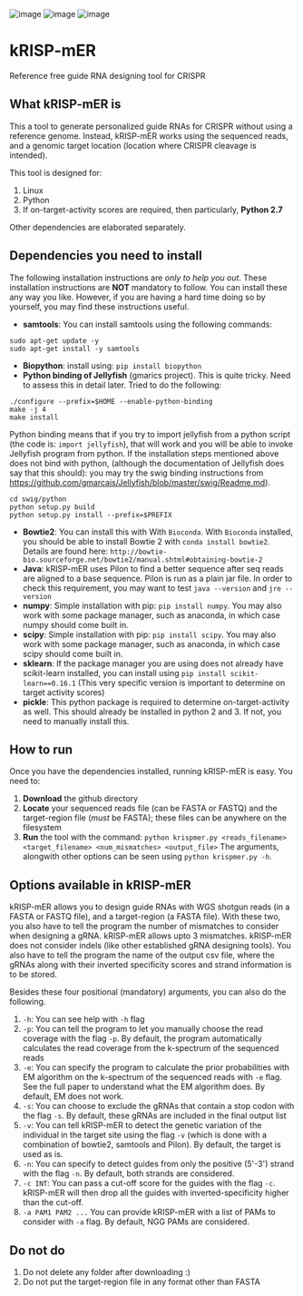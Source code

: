 ![image](https://img.shields.io/badge/%20-linux-orange)
![image](https://img.shields.io/badge/%20-python-blue)
![image](https://img.shields.io/badge/crispr-referencefree-yellowgreen)
# kRISP-mER
Reference free guide RNA designing tool for CRISPR

## What kRISP-mER is
This a tool to generate personalized guide RNAs for CRISPR without using a reference genome. Instead, kRISP-mER works using the sequenced reads, and a genomic target location (location where CRISPR cleavage is intended).

This tool is designed for:
1. Linux
1. Python
1. If on-target-activity scores are required, then particularly, **Python 2.7**

Other dependencies are elaborated separately.

## Dependencies you need to install
The following installation instructions are _only to help you out_. These installation instructions are **NOT** mandatory to follow. You can install these any way you like. However, if you are having a hard time doing so by yourself, you may find these instructions useful.
* **samtools**: You can install samtools using the following commands:
```buildoutcfg
sudo apt-get update -y
sudo apt-get install -y samtools
```
* **Biopython**: install using: `pip install biopython`
* **Python binding of Jellyfish** (gmarics project). This is quite tricky. Need to assess this in detail later. Tried to do the following:
```buildoutcfg
./configure --prefix=$HOME --enable-python-binding
make -j 4
make install
```
Python binding means that if you try to import jellyfish from a python script (the code is: `import jellyfish`), that will work and you will be able to invoke Jellyfish program from python.
If the installation steps mentioned above does not bind with python, (although the documentation of Jellyfish does say that this should): you may try the swig binding instructions from https://github.com/gmarcais/Jellyfish/blob/master/swig/Readme.md).
```buildoutcfg
cd swig/python
python setup.py build
python setup.py install --prefix=$PREFIX
```
* **Bowtie2**: You can install this with With `Bioconda`. With `Bioconda` installed, you should be able to install Bowtie 2 with `conda install bowtie2`. Details are found here: `http://bowtie-bio.sourceforge.net/bowtie2/manual.shtml#obtaining-bowtie-2`
* **Java**: kRISP-mER uses Pilon to find a better sequence after seq reads are aligned to a base sequence. Pilon is run as a plain jar file. In order to check this requirement, you may want to test `java --version` and `jre --version`
* **numpy**: Simple installation with pip: `pip install numpy`. You may also work with some package manager, such as anaconda, in which case numpy should come built in.
* **scipy**: Simple installation with pip: `pip install scipy`. You may also work with some package manager, such as anaconda, in which case scipy should come built in.
* **sklearn**: If the package manager you are using does not already have scikit-learn installed, you can install using `pip install scikit-learn==0.16.1` (This very specific version is important to determine on target activity scores)
* **pickle**: This python package is required to determine on-target-activity as well. This should already be installed in python 2 and 3. If not, you need to manually install this.

## How to run
Once you have the dependencies installed, running kRISP-mER is easy. You need to:
1. **Download** the github directory
1. **Locate** your sequenced reads file (can be FASTA or FASTQ) and the target-region file (_must_ be FASTA); these files can be anywhere on the filesystem
1. **Run** the tool with the command: `python krispmer.py <reads_filename> <target_filename> <num_mismatches> <output_file>`
The arguments, alongwith other options can be seen using `python krispmer.py -h`.

## Options available in kRISP-mER
kRISP-mER allows you to design guide RNAs with WGS shotgun reads (in a FASTA or FASTQ file), and a target-region (a FASTA file). With these two, you also have to tell the program the number of mismatches to consider when designing a gRNA. kRISP-mER allows upto 3 mismatches. kRISP-mER does not consider indels (like other established gRNA designing tools). You also have to tell the program the name of the output csv file, where the gRNAs along with their inverted specificity scores and strand information is to be stored.

Besides these four positional (mandatory) arguments, you can also do the following.
1. `-h`: You can see help with `-h` flag
1. `-p`: You can tell the program to let you manually choose the read coverage with the flag `-p`. By default, the program automatically calculates the read coverage from the k-spectrum of the sequenced reads
1. `-e`: You can specify the program to calculate the prior probabilities with EM algorithm on the k-spectrum of the sequenced reads with `-e` flag. See the full paper to understand what the EM algorithm does. By default, EM does not work.
1. `-s`: You can choose to exclude the gRNAs that contain a stop codon with the flag `-s`. By default, these gRNAs are included in the final output list
1. `-v`: You can tell kRISP-mER to detect the genetic variation of the individual in the target site using the flag `-v` (which is done with a combination of bowtie2, samtools and Pilon). By default, the target is used as is.
1. `-n`: You can specify to detect guides from only the positive (5'-3') strand with the flag `-n`. By default, both strands are considered.
1.  `-c INT`: You can pass a cut-off score for the guides with the flag `-c`. kRISP-mER will then drop all the guides with inverted-specificity higher than the cut-off.
1. `-a PAM1 PAM2 ...` You can provide kRISP-mER with a list of PAMs to consider with `-a` flag. By default, NGG PAMs are considered.

## Do not do
1. Do not delete any folder after downloading :)
1. Do not put the target-region file in any format other than FASTA